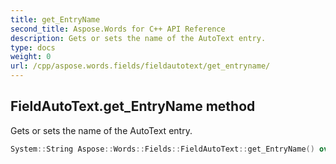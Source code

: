 ```yaml
---
title: get_EntryName
second_title: Aspose.Words for C++ API Reference
description: Gets or sets the name of the AutoText entry. 
type: docs
weight: 0
url: /cpp/aspose.words.fields/fieldautotext/get_entryname/
---
```

## FieldAutoText.get_EntryName method


Gets or sets the name of the AutoText entry.

```cpp
System::String Aspose::Words::Fields::FieldAutoText::get_EntryName() override
```


